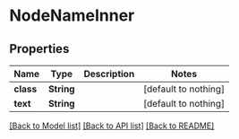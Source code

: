 # NodeNameInner


## Properties
Name | Type | Description | Notes
------------ | ------------- | ------------- | -------------
**class** | **String** |  | [default to nothing]
**text** | **String** |  | [default to nothing]


[[Back to Model list]](../README.md#models) [[Back to API list]](../README.md#api-endpoints) [[Back to README]](../README.md)


